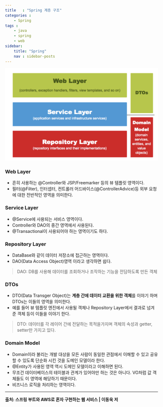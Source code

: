 ```yaml
---
title   : "Spring 계층 구조"
categories : 
    - Spring
tags : 
    - java
    - spring
    - web
sidebar:
    title: "Spring"
    nav : sidebar-posts
---  
```


![webLayer](/assets/img/spring/webLayer.png)  

### Web Layer  

- 흔히 사용하는 @Controller와 JSP/Freemarker 등의 뷰 템플릿 영역이다.  
- 필터(@Filter), 인터셉터, 컨트롤러 어드바이스(@ControllerAdvice)등 외부 요청에 대한 전반적인 영역을 의미한다.  

### Service Layer  

- @Service에 사용되는 서비스 영역이다.  
- Controller와 DAO의 중간 영역에서 사용된다.  
- @Transactional이 사용되어야 하는 영역이기도 하다.  

### Repository Layer  

- DataBase와 같이 데이터 저장소에 접근하는 영역이다.  
- DAO(Data Access Object)영역 이라고 생각하면 쉽다.  

>DAO: DB를 사용해 데이터를 조회하거나 조작하는 기능을 전담하도록 만든 객체  

### DTOs  

- DTO(Data Transger Object)는 **계층 간에 데이터 교환을 위한 객체**를 이야기 하며 DTOs는 이들의 영역을 의미한다.  
- 예를 들어 뷰 템플릿 엔진에서 사용될 객체나 Repository Layer에서 결과로 넘겨준 객체 등이 이들을 이야기 한다.  

>DTO: 데이터를 각 레이어 간에 전달하는 목적을가지며 객체의 속성과 getter, setter만 가지고 있다.  

### Domain Model  

- Domain이라 불리는 개발 대상을 모든 사람이 동일한 관점에서 이해할 수 있고 공유할 수 있도록 단순화 시킨 것을 도메인 모델이라 한다.  
- @Entity가 사용된 영역 역시 도메인 모델이라고 이해하면 된다.  
- 무조건 데이터베이스의 테이블과 관계가 있어야만 하는 것은 아니다. VO처럼 값 객체들도 이 영역에 해당하기 때문이다.  
- 비즈니스 로직을 처리하는 영역이다.  



---
__출처: 스프링 부트와 AWS로 혼자 구현하는 웹 서비스 | 이동욱 저__
